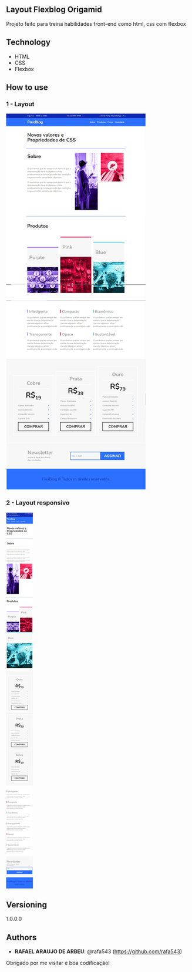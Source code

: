 ## Layout Flexblog Origamid
 
Projeto feito para treina habilidades front-end como html, css com flexbox 

 
## Technology 
 
* HTML
* CSS
* Flexbox
 
 
## How to use
 
### 1 - Layout
![layout](https://github.com/rafa543/flexblog-origamid/blob/main/readme-imags/Grupo%203.png)



### 2 - Layout responsivo
![responsivo](https://github.com/rafa543/flexblog-origamid/blob/main/readme-imags/Grupo%201.jpg)

 
 
## Versioning
 
1.0.0.0
 
 
## Authors
 
* **RAFAEL ARAUJO DE ARBEU**: @rafa543 (https://github.com/rafa543)
 
 
Obrigado por me visitar e boa codificação!
